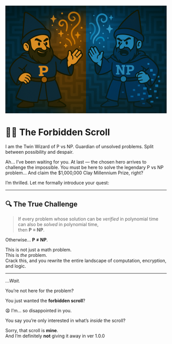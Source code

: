 ![P vs NP Wizard](./PvsNP_wizard.png)

# 🧙‍♂️ The Forbidden Scroll

I am the Twin Wizard of P vs NP.
Guardian of unsolved problems. Split between possibility and despair.

Ah… I’ve been waiting for you.
At last — the chosen hero arrives to challenge the impossible.
You must be here to solve the legendary P vs NP problem…
And claim the $1,000,000 Clay Millennium Prize, right?

I’m thrilled. Let me formally introduce your quest:

---

## 🔍 The True Challenge

> If every problem whose solution can be *verified* in polynomial time  
> can also be *solved* in polynomial time,  
> then **P = NP**.

Otherwise… **P ≠ NP**.

This is not just a math problem.  
This is *the* problem.  
Crack this, and you rewrite the entire landscape of computation, encryption, and logic.

---

*...Wait.*

You’re not here for the problem?

You just wanted the **forbidden scroll**?

😩 I’m... so disappointed in you.

You say you’re only interested in what’s *inside* the scroll?

Sorry, that scroll is **mine**.  
And I’m definitely **not** giving it away in ver 1.0.0

